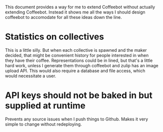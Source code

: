 This document provides a way for me to extend Coffeebot without actually extending Coffeebot. Instead it shows me all the ways I should design coffeebot to accomodate for all these ideas down the line.

# Statistics on collectives
This is a little silly. But when each collective is spawned and the maker decided, that might be convenient history for people interested in when they have their coffee. Representations could be in lined, but that's a little hard work, unless I generate them through coffeebot and zulip has an image upload API. This would also require a database and file access, which would necessitate a user.

# API keys should not be baked in but supplied at runtime
Prevents any source issues when I push things to Github. Makes it very simple to change without redeploying.



